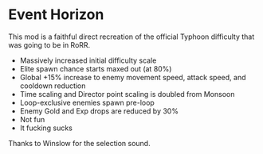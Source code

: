 # Event Horizon

This mod is a faithful direct recreation of the official Typhoon difficulty that was going to be in RoRR.

* Massively increased initial difficulty scale
* Elite spawn chance starts maxed out (at 80%)
* Global +15% increase to enemy movement speed, attack speed, and cooldown reduction
* Time scaling and Director point scaling is doubled from Monsoon
* Loop-exclusive enemies spawn pre-loop
* Enemy Gold and Exp drops are reduced by 30%
* Not fun
* It fucking sucks

Thanks to Winslow for the selection sound.
